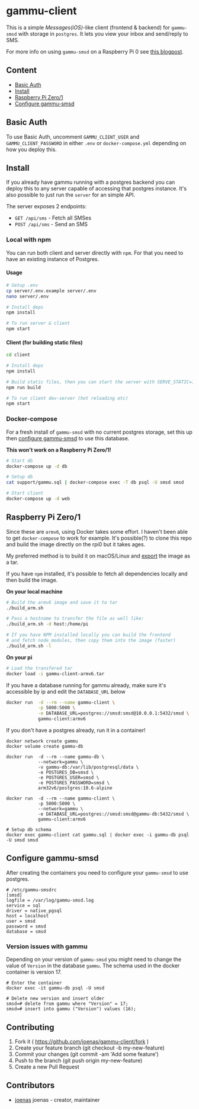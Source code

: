 # gammu-client

This is a simple _Messages(iOS)_-like client (frontend & backend) for `gammu-smsd` with storage in `postgres`. It lets you view your inbox and send/reply to SMS.

For more info on using `gammu-smsd` on a Raspberry Pi 0 see [this blogpost](https://jonnev.se/raspberry-pi-zero-as-sms-gateway/).


## Content

- [Basic Auth](#basic-auth)
- [Install](#install)
- [Raspberry Pi Zero/1](#raspberry-pi-zero1)
- [Configure gammu-smsd](#configure-gammu-smsd)

## Basic Auth

To use Basic Auth, uncomment `GAMMU_CLIENT_USER` and `GAMMU_CLIENT_PASSWORD` in either `.env` or `docker-compose.yml` depending on how you deploy this.


## Install

If you already have gammu running with a postgres backend you can deploy this to any server capable of accessing that postgres instance.
It's also possible to just run the `server` for an simple API.

The server exposes 2 endpoints:
- `GET /api/sms` - Fetch all SMSes
- `POST /api/sms` - Send an SMS


### Local with npm

You can run both client and server directly with `npm`. For that you need to have an existing instance of Postgres.

#### Usage

```bash
# Setup .env
cp server/.env.example server/.env
nano server/.env

# Install deps
npm install

# To run server & client
npm start
```

#### Client (for building static files)

```bash
cd client

# Install deps
npm install

# Build static files, then you can start the server with SERVE_STATIC=1
npm run build

# To run client dev-server (hot reloading etc)
npm start
```

### Docker-compose

For a fresh install of `gammu-smsd` with no current postgres storage, set this up then [configure gammu-smsd](#configure-gammu-smsd) to use this database.

**This won't work on a Raspberry Pi Zero/1!**

```bash
# Start db
docker-compose up -d db

# Setup db
cat support/gammu.sql | docker-compose exec -T db psql -U smsd smsd

# Start client
docker-compose up -d web
```

## Raspberry Pi Zero/1

Since these are `armv6`, using Docker takes some effort. I haven't been able to get `docker-compose` to work for example.
It's possible(?) to clone this repo and build the image directly on the rpi0 but it takes ages.

My preferred method is to build it on macOS/Linux and [export](https://stackoverflow.com/a/23938978) the image as a tar.

If you have `npm` installed, it's possible to fetch all dependencies locally and then build the image.

**On your local machine**
```bash
# Build the armv6 image and save it to tar
./build_arm.sh

# Pass a hostname to transfer the file as well like:
./build_arm.sh -d host:/home/pi

# If you have NPM installed locally you can build the frontend
# and fetch node_modules, then copy them into the image (faster)
./build_arm.sh -l
```

**On your pi**
```bash
# Load the transfered tar
docker load -i gammu-client-armv6.tar
```

If you have a database running for gammu already, make sure it's accessible by ip and edit the `DATABASE_URL` below

```bash
docker run  -d --rm --name gammu-client \
            -p 5000:5000 \
            -e DATABASE_URL=postgres://smsd:smsd@10.0.0.1:5432/smsd \
            gammu-client:armv6
```

If you don't have a postgres already, run it in a container!

```
docker network create gammu
docker volume create gammu-db

docker run  -d --rm --name gammu-db \
            --network=gammu \
            -v gammu-db:/var/lib/postgresql/data \
            -e POSTGRES_DB=smsd \
            -e POSTGRES_USER=smsd \
            -e POSTGRES_PASSWORD=smsd \
            arm32v6/postgres:10.6-alpine

docker run  -d --rm --name gammu-client \
            -p 5000:5000 \
            --network=gammu \
            -e DATABASE_URL=postgres://smsd:smsd@gammu-db:5432/smsd \
            gammu-client:armv6

# Setup db schema
docker exec gammu-client cat gammu.sql | docker exec -i gammu-db psql -U smsd smsd
```

## Configure gammu-smsd

After creating the containers you need to configure your `gammu-smsd` to use postgres.

```
# /etc/gammu-smsdrc
[smsd]
logfile = /var/log/gammu-smsd.log
service = sql
driver = native_pgsql
host = localhost
user = smsd
password = smsd
database = smsd
```

### Version issues with gammu

Depending on your version of `gammu-smsd` you might need to change the value of `Version` in the database `gammu`.
The schema used in the docker container is version 17.

```
# Enter the container
docker exec -it gammu-db psql -U smsd

# Delete new version and insert older
smsd=# delete from gammu where "Version" = 17;
smsd=# insert into gammu ("Version") values (16);
```


## Contributing

1. Fork it ( https://github.com/joenas/gammu-client/fork )
2. Create your feature branch (git checkout -b my-new-feature)
3. Commit your changes (git commit -am 'Add some feature')
4. Push to the branch (git push origin my-new-feature)
5. Create a new Pull Request

## Contributors

- [joenas](https://github.com/joenas) joenas - creator, maintainer

